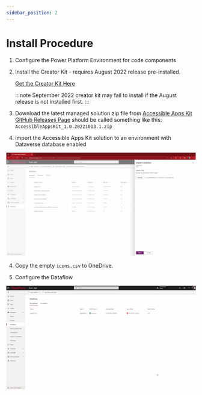 ```yaml
---
sidebar_position: 2
---
```


# Install Procedure

1. Configure the Power Platform Environment for code components
2. Install the Creator Kit - requires August 2022 release pre-installed.

   [Get the Creator Kit Here](https://learn.microsoft.com/en-us/power-platform/guidance/creator-kit/overview)

   :::note
   September 2022 creator kit may fail to install if the August release is not installed first.
   :::

3. Download the latest managed solution zip file from [Accessible Apps Kit GitHub Releases Page](https://github.com/Trustmarque/Accessible-Apps-Kit/releases) should be called something like this: `AccessibleAppsKit_1.0.20221013.1.zip`
4. Import the Accessible Apps Kit solution to an environment with Dataverse database enabled

![Import Solution](./assets/import-solution.gif)

4. Copy the empty `icons.csv` to OneDrive.

5. Configure the Dataflow

![Configure Dataflow](./assets/configure-dataflow.gif)
